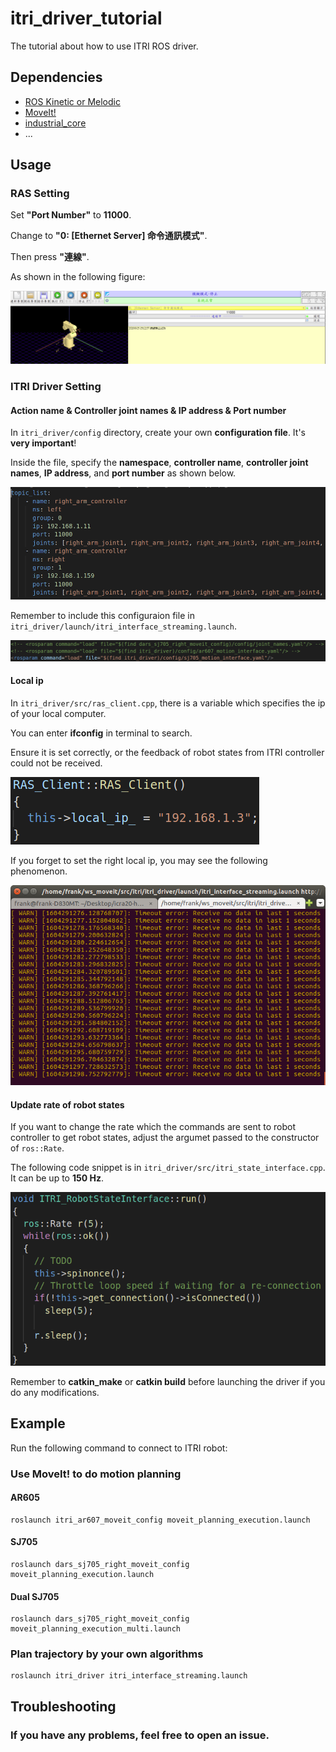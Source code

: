 # itri_driver_tutorial
The tutorial about how to use ITRI ROS driver.

## Dependencies
- [ROS Kinetic or Melodic](http://wiki.ros.org/ROS/Installation)
- [MoveIt!](https://moveit.ros.org/install/)
- [industrial_core](https://github.com/ros-industrial/industrial_core)
- ...

## Usage
### RAS Setting
Set **"Port Number"** to **11000**.

Change to **"0: [Ethernet Server] 命令通訊模式"**.

Then press **"連線"**.

As shown in the following figure:

![alt 文字](https://github.com/FrankLin9981/itri_driver_tutorial/blob/master/images/ras_setting.png "RAS interface")

### ITRI Driver Setting
#### Action name & Controller joint names & IP address & Port number
In ```itri_driver/config``` directory, create your own **configuration file**. It's **very important**!

Inside the file, specify the **namespace**, **controller name**, **controller joint names**, **IP address**, and **port number** as shown below.

![alt 文字](https://github.com/FrankLin9981/itri_driver_tutorial/blob/master/images/config_file.png "config file")

Remember to include this configuraion file in ```itri_driver/launch/itri_interface_streaming.launch```.

![alt 文字](https://github.com/FrankLin9981/itri_driver_tutorial/blob/master/images/load_rosparam.png "include config file")

#### Local ip
In ```itri_driver/src/ras_client.cpp```, there is a variable which specifies the ip of your local computer.

You can enter **ifconfig** in terminal to search.

Ensure it is set correctly, or the feedback of robot states from ITRI controller could not be received.

![alt 文字](https://github.com/FrankLin9981/itri_driver_tutorial/blob/master/images/local_ip.png "local ip")

If you forget to set the right local ip, you may see the following phenomenon.

![alt 文字](https://github.com/FrankLin9981/itri_driver_tutorial/blob/master/images/timeout_error.png "timeout err")

#### Update rate of robot states
If you want to change the rate which the commands are sent to robot controller to get robot states, adjust the argumet passed to the constructor of ```ros::Rate```.

The following code snippet is in ```itri_driver/src/itri_state_interface.cpp```. It can be up to **150 Hz**.

![alt 文字](https://github.com/FrankLin9981/itri_driver_tutorial/blob/master/images/update_states_rate.png "update rate")

Remember to **catkin_make** or **catkin build** before launching the driver if you do any modifications.

## Example
Run the following command to connect to ITRI robot:
### Use MoveIt! to do motion planning
#### AR605
```
roslaunch itri_ar607_moveit_config moveit_planning_execution.launch
```
#### SJ705
```
roslaunch dars_sj705_right_moveit_config moveit_planning_execution.launch
```
#### Dual SJ705
```
roslaunch dars_sj705_right_moveit_config moveit_planning_execution_multi.launch
```
### Plan trajectory by your own algorithms
```
roslaunch itri_driver itri_interface_streaming.launch
```

## Troubleshooting
### If you have any problems, feel free to open an issue.
